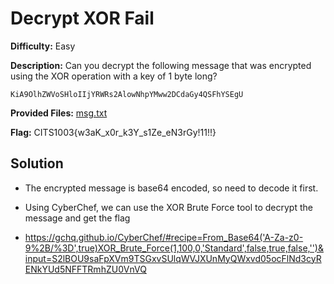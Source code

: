 # Decrypt XOR Fail

**Difficulty:** Easy

**Description:** Can you decrypt the following message that was encrypted using the XOR operation with a key of 1 byte long?

```
KiA9OlhZWVoSHloIIjYRWRs2AlowNhpYMww2DCdaGy4QSFhYSEgU
```

**Provided Files:** [msg.txt](provided_files/msg.txt)

**Flag:** CITS1003{w3aK_x0r_k3Y_s1Ze_eN3rGy!11!!}

## Solution

* The encrypted message is base64 encoded, so need to decode it first.

* Using CyberChef, we can use the XOR Brute Force tool to decrypt the message and get the flag

* https://gchq.github.io/CyberChef/#recipe=From_Base64('A-Za-z0-9%2B/%3D',true)XOR_Brute_Force(1,100,0,'Standard',false,true,false,'')&input=S2lBOU9saFpXVm9TSGxvSUlqWVJXUnMyQWxvd05ocFlNd3cyRENkYUd5NFFTRmhZU0VnVQ
